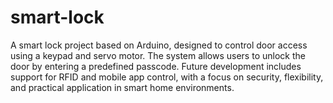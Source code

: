 # smart-lock
A smart lock project based on Arduino, designed to control door access using a keypad and servo motor. The system allows users to unlock the door by entering a predefined passcode. Future development includes support for RFID and mobile app control, with a focus on security, flexibility, and practical application in smart home environments.
